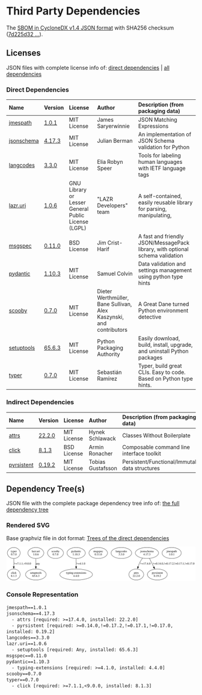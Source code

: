 # Third Party Dependencies

<!--[[[fill sbom_sha256()]]]-->
The [SBOM in CycloneDX v1.4 JSON format](https://git.sr.ht/~sthagen/csaf/blob/default/sbom.json) with SHA256 checksum ([7d225d32 ...](https://git.sr.ht/~sthagen/csaf/blob/default/sbom.json.sha256 "sha256:7d225d32f1d8bab5252c5334a5ebdc366d56c019609316db6911f507ed02f39a")).
<!--[[[end]]] (checksum: fc7730541e21ebea90e047d5f2efe30f)-->
## Licenses

JSON files with complete license info of: [direct dependencies](direct-dependency-licenses.json) | [all dependencies](all-dependency-licenses.json)

### Direct Dependencies

<!--[[[fill direct_dependencies_table()]]]-->
| Name                                                                               | Version                                               | License                                             | Author                                                              | Description (from packaging data)                                             |
|:-----------------------------------------------------------------------------------|:------------------------------------------------------|:----------------------------------------------------|:--------------------------------------------------------------------|:------------------------------------------------------------------------------|
| [jmespath](https://github.com/jmespath/jmespath.py)                                | [1.0.1](https://pypi.org/project/jmespath/1.0.1/)     | MIT License                                         | James Saryerwinnie                                                  | JSON Matching Expressions                                                     |
| [jsonschema](https://github.com/python-jsonschema/jsonschema/blob/main/README.rst) | [4.17.3](https://pypi.org/project/jsonschema/4.17.3/) | MIT License                                         | Julian Berman                                                       | An implementation of JSON Schema validation for Python                        |
| [langcodes](https://github.com/rspeer/langcodes)                                   | [3.3.0](https://pypi.org/project/langcodes/3.3.0/)    | MIT License                                         | Elia Robyn Speer                                                    | Tools for labeling human languages with IETF language tags                    |
| [lazr.uri](https://launchpad.net/lazr.uri)                                         | [1.0.6](https://pypi.org/project/lazr.uri/1.0.6/)     | GNU Library or Lesser General Public License (LGPL) | "LAZR Developers" team                                              | A self-contained, easily reusable library for parsing, manipulating,          |
| [msgspec](https://jcristharif.com/msgspec/)                                        | [0.11.0](https://pypi.org/project/msgspec/0.11.0/)    | BSD License                                         | Jim Crist-Harif                                                     | A fast and friendly JSON/MessagePack library, with optional schema validation |
| [pydantic](https://github.com/pydantic/pydantic)                                   | [1.10.3](https://pypi.org/project/pydantic/1.10.3/)   | MIT License                                         | Samuel Colvin                                                       | Data validation and settings management using python type hints               |
| [scooby](https://github.com/banesullivan/scooby)                                   | [0.7.0](https://pypi.org/project/scooby/0.7.0/)       | MIT License                                         | Dieter Werthmüller, Bane Sullivan, Alex Kaszynski, and contributors | A Great Dane turned Python environment detective                              |
| [setuptools](https://github.com/pypa/setuptools)                                   | [65.6.3](https://pypi.org/project/setuptools/65.6.3/) | MIT License                                         | Python Packaging Authority                                          | Easily download, build, install, upgrade, and uninstall Python packages       |
| [typer](https://github.com/tiangolo/typer)                                         | [0.7.0](https://pypi.org/project/typer/0.7.0/)        | MIT License                                         | Sebastián Ramírez                                                   | Typer, build great CLIs. Easy to code. Based on Python type hints.            |
<!--[[[end]]] (checksum: 366ecec6c4fb25d54408003e99ee2cb5)-->

### Indirect Dependencies

<!--[[[fill indirect_dependencies_table()]]]-->
| Name                                               | Version                                               | License     | Author            | Description (from packaging data)               |
|:---------------------------------------------------|:------------------------------------------------------|:------------|:------------------|:------------------------------------------------|
| [attrs](https://www.attrs.org/)                    | [22.2.0](https://pypi.org/project/attrs/22.2.0/)      | MIT License | Hynek Schlawack   | Classes Without Boilerplate                     |
| [click](https://palletsprojects.com/p/click/)      | [8.1.3](https://pypi.org/project/click/8.1.3/)        | BSD License | Armin Ronacher    | Composable command line interface toolkit       |
| [pyrsistent](https://github.com/tobgu/pyrsistent/) | [0.19.2](https://pypi.org/project/pyrsistent/0.19.2/) | MIT License | Tobias Gustafsson | Persistent/Functional/Immutable data structures |
<!--[[[end]]] (checksum: 22645116ee18efb7104020003d445c8c)-->

## Dependency Tree(s)

JSON file with the complete package dependency tree info of: [the full dependency tree](package-dependency-tree.json)

### Rendered SVG

Base graphviz file in dot format: [Trees of the direct dependencies](package-dependency-tree.dot.txt)

<img src="./package-dependency-tree.svg" alt="Trees of the direct dependencies" title="Trees of the direct dependencies"/>

### Console Representation

<!--[[[fill dependency_tree_console_text()]]]-->
````console
jmespath==1.0.1
jsonschema==4.17.3
  - attrs [required: >=17.4.0, installed: 22.2.0]
  - pyrsistent [required: >=0.14.0,!=0.17.2,!=0.17.1,!=0.17.0, installed: 0.19.2]
langcodes==3.3.0
lazr.uri==1.0.6
  - setuptools [required: Any, installed: 65.6.3]
msgspec==0.11.0
pydantic==1.10.3
  - typing-extensions [required: >=4.1.0, installed: 4.4.0]
scooby==0.7.0
typer==0.7.0
  - click [required: >=7.1.1,<9.0.0, installed: 8.1.3]
````
<!--[[[end]]] (checksum: 7534a8e52b8fb5e47e2ef173ded8e9bd)-->
